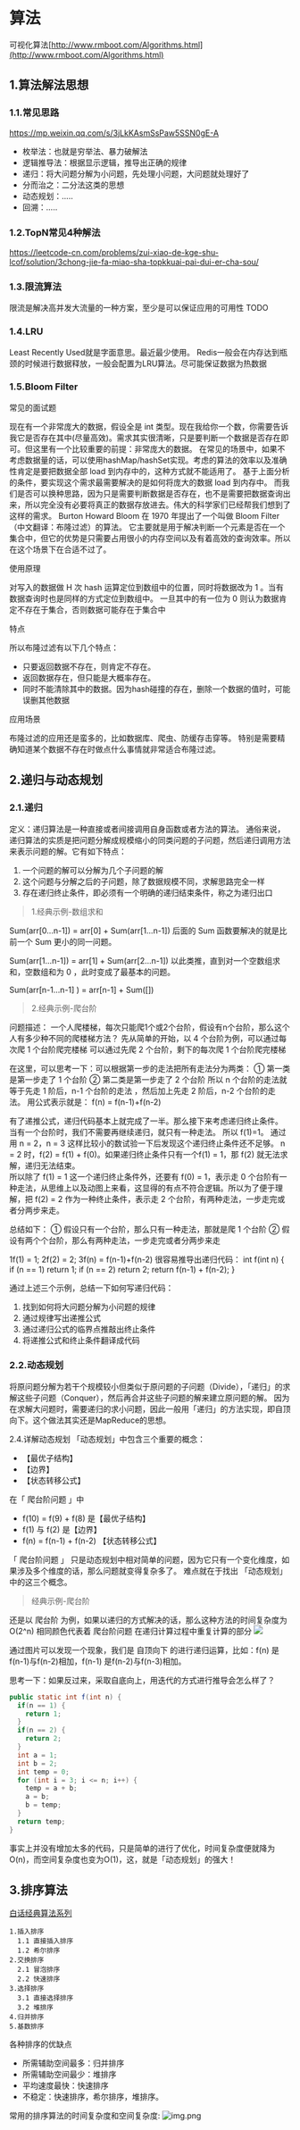 # 算法

可视化算法[http://www.rmboot.com/Algorithms.html](http://www.rmboot.com/Algorithms.html)

## 1.算法解法思想

### 1.1.常见思路

https://mp.weixin.qq.com/s/3jLkKAsmSsPaw5SSN0gE-A

- 枚举法：也就是穷举法、暴力破解法
- 逻辑推导法：根据显示逻辑，推导出正确的规律
- 递归：将大问题分解为小问题，先处理小问题，大问题就处理好了
- 分而治之：二分法这类的思想
- 动态规划：.....
- 回溯：.....

### 1.2.TopN常见4种解法

https://leetcode-cn.com/problems/zui-xiao-de-kge-shu-lcof/solution/3chong-jie-fa-miao-sha-topkkuai-pai-dui-er-cha-sou/

### 1.3.限流算法
限流是解决高并发大流量的一种方案，至少是可以保证应用的可用性
TODO

### 1.4.LRU
Least Recently Used就是字面意思。最近最少使用。
Redis一般会在内存达到瓶颈的时候进行数据释放，一般会配置为LRU算法。尽可能保证数据为热数据

### 1.5.Bloom Filter

常见的面试题

现在有一个非常庞大的数据，假设全是 int 类型。现在我给你一个数，你需要告诉我它是否存在其中(尽量高效)。需求其实很清晰，只是要判断一个数据是否存在即可。但这里有一个比较重要的前提：非常庞大的数据。
在常见的场景中，如果不考虑数据量的话，可以使用hashMap/hashSet实现。考虑的算法的效率以及准确性肯定是要把数据全部 load 到内存中的，这种方式就不能适用了。
基于上面分析的条件，要实现这个需求最需要解决的是如何将庞大的数据 load 到内存中。
而我们是否可以换种思路，因为只是需要判断数据是否存在，也不是需要把数据查询出来，所以完全没有必要将真正的数据存放进去。伟大的科学家们已经帮我们想到了这样的需求。
Burton Howard Bloom 在 1970 年提出了一个叫做 Bloom Filter（中文翻译：布隆过滤）的算法。
它主要就是用于解决判断一个元素是否在一个集合中，但它的优势是只需要占用很小的内存空间以及有着高效的查询效率。所以在这个场景下在合适不过了。

使用原理

对写入的数据做 H 次 hash 运算定位到数组中的位置，同时将数据改为 1 。当有数据查询时也是同样的方式定位到数组中。 
一旦其中的有一位为 0 则认为数据肯定不存在于集合，否则数据可能存在于集合中

特点

所以布隆过滤有以下几个特点：
- 只要返回数据不存在，则肯定不存在。
- 返回数据存在，但只能是大概率存在。
- 同时不能清除其中的数据。因为hash碰撞的存在，删除一个数据的值时，可能误删其他数据

应用场景

布隆过滤的应用还是蛮多的，比如数据库、爬虫、防缓存击穿等。
特别是需要精确知道某个数据不存在时做点什么事情就非常适合布隆过滤。


## 2.递归与动态规划

### 2.1.递归
定义：递归算法是一种直接或者间接调用自身函数或者方法的算法。
通俗来说，递归算法的实质是把问题分解成规模缩小的同类问题的子问题，然后递归调用方法来表示问题的解。它有如下特点：
1. 一个问题的解可以分解为几个子问题的解
2. 这个问题与分解之后的子问题，除了数据规模不同，求解思路完全一样
3. 存在递归终止条件，即必须有一个明确的递归结束条件，称之为递归出口

> 1.经典示例-数组求和

Sum(arr[0...n-1]) = arr[0] + Sum(arr[1...n-1])
后面的 Sum 函数要解决的就是比前一个 Sum 更小的同一问题。

Sum(arr[1...n-1]) = arr[1] + Sum(arr[2...n-1])
以此类推，直到对一个空数组求和，空数组和为 0 ，此时变成了最基本的问题。

Sum(arr[n-1...n-1] ) = arr[n-1] + Sum([])

> 2.经典示例-爬台阶

问题描述：
一个人爬楼梯，每次只能爬1个或2个台阶，假设有n个台阶，那么这个人有多少种不同的爬楼梯方法？
先从简单的开始，以 4 个台阶为例，可以通过每次爬 1 个台阶爬完楼梯
可以通过先爬 2 个台阶，剩下的每次爬 1 个台阶爬完楼梯

在这里，可以思考一下：可以根据第一步的走法把所有走法分为两类：
① 第一类是第一步走了 1 个台阶
② 第二类是第一步走了 2 个台阶
所以 n 个台阶的走法就等于先走 1 阶后，n-1 个台阶的走法 ，然后加上先走 2 阶后，n-2 个台阶的走法。
用公式表示就是：
f(n) = f(n-1)+f(n-2)

有了递推公式，递归代码基本上就完成了一半。那么接下来考虑递归终止条件。
当有一个台阶时，我们不需要再继续递归，就只有一种走法。
所以 f(1)=1。
通过用 n = 2，n = 3 这样比较小的数试验一下后发现这个递归终止条件还不足够。
n = 2 时，f(2) = f(1) + f(0)。如果递归终止条件只有一个f(1) = 1，那 f(2) 就无法求解，递归无法结束。  
所以除了 f(1) = 1 这一个递归终止条件外，还要有 f(0) = 1，表示走 0 个台阶有一种走法，从思维上以及动图上来看，这显得的有点不符合逻辑。所以为了便于理解，把 f(2) = 2 作为一种终止条件，表示走 2 个台阶，有两种走法，一步走完或者分两步来走。

总结如下：
① 假设只有一个台阶，那么只有一种走法，那就是爬 1 个台阶
② 假设有两个个台阶，那么有两种走法，一步走完或者分两步来走

1f(1) = 1;
2f(2) = 2;
3f(n) = f(n-1)+f(n-2)
很容易推导出递归代码：
int f(int n) {
  if (n == 1) return 1;
  if (n == 2) return 2;
  return f(n-1) + f(n-2);
}

通过上述三个示例，总结一下如何写递归代码：
1. 找到如何将大问题分解为小问题的规律
2. 通过规律写出递推公式
3. 通过递归公式的临界点推敲出终止条件
4. 将递推公式和终止条件翻译成代码

### 2.2.动态规划
将原问题分解为若干个规模较小但类似于原问题的子问题（Divide），「递归」的求解这些子问题（Conquer），然后再合并这些子问题的解来建立原问题的解。
因为在求解大问题时，需要递归的求小问题，因此一般用「递归」的方法实现，即自顶向下。这个做法其实还是MapReduce的思想。

2.4.详解动态规划
「动态规划」中包含三个重要的概念：
- 【最优子结构】
- 【边界】
- 【状态转移公式】

在「 爬台阶问题 」中
- f(10) = f(9) + f(8) 是【最优子结构】  
- f(1) 与 f(2) 是【边界】  
- f(n) = f(n-1) + f(n-2) 【状态转移公式】

「 爬台阶问题 」 只是动态规划中相对简单的问题，因为它只有一个变化维度，如果涉及多个维度的话，那么问题就变得复杂多了。
难点就在于找出 「动态规划」中的这三个概念。


> 经典示例-爬台阶

还是以 爬台阶 为例，如果以递归的方式解决的话，那么这种方法的时间复杂度为O(2^n)
相同颜色代表着 爬台阶问题 在递归计算过程中重复计算的部分
![](img/suanfa/191f45cf.png)

通过图片可以发现一个现象，我们是 自顶向下 的进行递归运算，比如：f(n) 是f(n-1)与f(n-2)相加，f(n-1) 是f(n-2)与f(n-3)相加。

思考一下：如果反过来，采取自底向上，用迭代的方式进行推导会怎么样了？

```java
public static int f(int n) {
  if(n == 1) {
    return 1;
  }
  if(n == 2) {
    return 2;
  }
  int a = 1; 
  int b = 2;
  int temp = 0; 
  for (int i = 3; i <= n; i++) {
    temp = a + b;
    a = b;
    b = temp;
  }
  return temp;
}
```
事实上并没有增加太多的代码，只是简单的进行了优化，时间复杂度便就降为O(n)，而空间复杂度也变为O(1)，这，就是「动态规划」的强大！

## 3.排序算法

[白话经典算法系列](https://blog.csdn.net/morewindows/category_859207.html)
```text
1.插入排序
  1.1 直接插入排序
  1.2 希尔排序
2.交换排序
  2.1 冒泡排序
  2.2 快速排序
3.选择排序
  3.1 直接选择排序
  3.2 堆排序
4.归并排序
5.基数排序
```

各种排序的优缺点
- 所需辅助空间最多：归并排序
- 所需辅助空间最少：堆排序
- 平均速度最快：快速排序
- 不稳定：快速排序，希尔排序，堆排序。

常用的排序算法的时间复杂度和空间复杂度:
![img.png](img/suanfa/img.png)